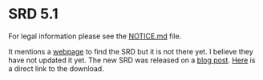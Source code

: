 SRD 5.1
=======

For legal information please see the [NOTICE.md](NOTICE.md) file.

It mentions a [webpage][srd-info] to find the SRD but it is not there yet. I
believe they have not updated it yet. The new SRD was released on a
[blog post][blog-source]. [Here][srd-5.1-cc] is a direct link to the download.

[srd-info]: https://dnd.wizards.com/resources/systems-reference-document
[blog-source]: https://www.dndbeyond.com/posts/1439-ogl-1-0a-creative-commons
[srd-5.1-cc]: https://www.dndbeyond.com/attachments/39j2li89/SRD5.1-CCBY4.0License.pdf
